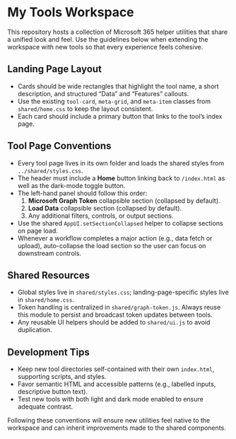 # My Tools Workspace

This repository hosts a collection of Microsoft 365 helper utilities that share a unified look and feel. Use the guidelines below when extending the workspace with new tools so that every experience feels cohesive.

## Landing Page Layout
- Cards should be wide rectangles that highlight the tool name, a short description, and structured “Data” and “Features” callouts.
- Use the existing `tool-card`, `meta-grid`, and `meta-item` classes from `shared/home.css` to keep the layout consistent.
- Each card should include a primary button that links to the tool’s index page.

## Tool Page Conventions
- Every tool page lives in its own folder and loads the shared styles from `../shared/styles.css`.
- The header must include a **Home** button linking back to `/index.html` as well as the dark-mode toggle button.
- The left-hand panel should follow this order:
  1. **Microsoft Graph Token** collapsible section (collapsed by default).
  2. **Load Data** collapsible section (collapsed by default).
  3. Any additional filters, controls, or output sections.
- Use the shared `AppUI.setSectionCollapsed` helper to collapse sections on page load.
- Whenever a workflow completes a major action (e.g., data fetch or upload), auto-collapse the load section so the user can focus on downstream controls.

## Shared Resources
- Global styles live in `shared/styles.css`; landing-page-specific styles live in `shared/home.css`.
- Token handling is centralized in `shared/graph-token.js`. Always reuse this module to persist and broadcast token updates between tools.
- Any reusable UI helpers should be added to `shared/ui.js` to avoid duplication.

## Development Tips
- Keep new tool directories self-contained with their own `index.html`, supporting scripts, and styles.
- Favor semantic HTML and accessible patterns (e.g., labelled inputs, descriptive button text).
- Test new tools with both light and dark mode enabled to ensure adequate contrast.

Following these conventions will ensure new utilities feel native to the workspace and can inherit improvements made to the shared components.
